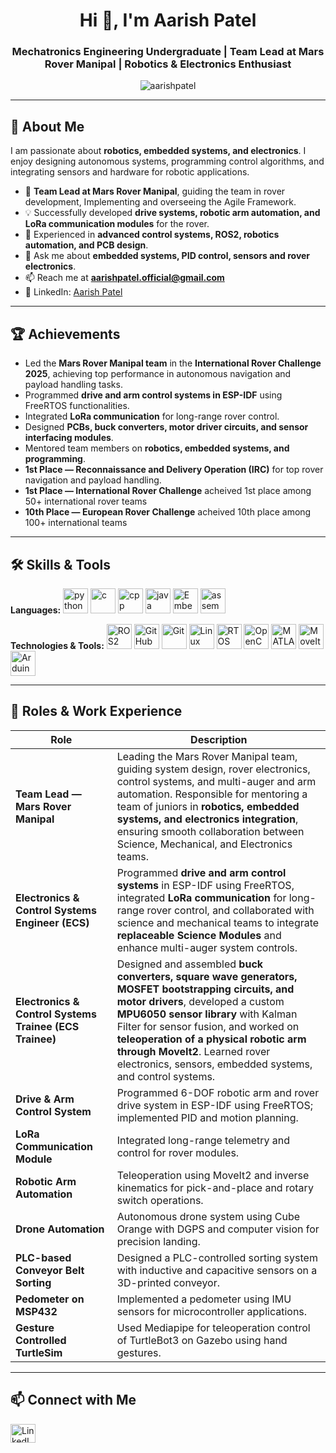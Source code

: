 <h1 align="center">Hi 👋, I'm Aarish Patel</h1>
<h3 align="center">Mechatronics Engineering Undergraduate | Team Lead at Mars Rover Manipal | Robotics & Electronics Enthusiast</h3>

<p align="center">
  <img src="https://komarev.com/ghpvc/?username=aarishpatel&label=Profile%20views&color=0e75b6&style=flat" alt="aarishpatel" />
</p>

---

## 🚀 About Me
I am passionate about **robotics, embedded systems, and electronics**. I enjoy designing autonomous systems, programming control algorithms, and integrating sensors and hardware for robotic applications.  

- 👑 **Team Lead at Mars Rover Manipal**, guiding the team in rover development, Implementing and overseeing the Agile Framework.  
- 💡 Successfully developed **drive systems, robotic arm automation, and LoRa communication modules** for the rover.  
- 🎯 Experienced in **advanced control systems, ROS2, robotics automation, and PCB design**.  
- 💬 Ask me about **embedded systems, PID control, sensors and rover electronics**.  
- 📫 Reach me at **aarishpatel.official@gmail.com**  
- 📄 LinkedIn: [Aarish Patel](https://www.linkedin.com/in/aarish-patel-4843aa21a/)

---

## 🏆 Achievements
- Led the **Mars Rover Manipal team** in the **International Rover Challenge 2025**, achieving top performance in autonomous navigation and payload handling tasks.  
- Programmed **drive and arm control systems in ESP-IDF** using FreeRTOS functionalities.  
- Integrated **LoRa communication** for long-range rover control.  
- Designed **PCBs, buck converters, motor driver circuits, and sensor interfacing modules**.  
- Mentored team members on **robotics, embedded systems, and programming**.  
- **1st Place — Reconnaissance and Delivery Operation (IRC)** for top rover navigation and payload handling.
- **1st Place — International Rover Challenge** acheived 1st place among 50+ international rover teams
- **10th Place — European Rover Challenge** acheived 10th place among 100+ international teams

---

## 🛠️ Skills & Tools
<p align="left">
  <!-- Programming Languages -->
  <b>Languages:</b>
  <a href="https://www.python.org" target="_blank"><img src="https://cdn.jsdelivr.net/gh/devicons/devicon/icons/python/python-original.svg" alt="python" width="40" height="40"/></a>
  <a href="https://www.cprogramming.com/" target="_blank"><img src="https://cdn.jsdelivr.net/gh/devicons/devicon/icons/c/c-original.svg" alt="c" width="40" height="40"/></a>
  <a href="https://www.w3schools.com/cpp/" target="_blank"><img src="https://cdn.jsdelivr.net/gh/devicons/devicon/icons/cplusplus/cplusplus-original.svg" alt="cpp" width="40" height="40"/></a>
  <a href="https://www.java.com/" target="_blank"><img src="https://cdn.jsdelivr.net/gh/devicons/devicon/icons/java/java-original.svg" alt="java" width="40" height="40"/></a>
  <img src="https://cdn.jsdelivr.net/gh/devicons/devicon/icons/c.svg" alt="Embedded C" width="40" height="40"/>
  <img src="https://cdn.jsdelivr.net/gh/devicons/devicon/icons/assembly/assembly-original.svg" alt="assembly" width="40" height="40"/>
</p>

<p align="left">
  <!-- Technologies & Tools -->
  <b>Technologies & Tools:</b>
  <img src="https://cdn.jsdelivr.net/gh/devicons/devicon/icons/ros/ros-original.svg" alt="ROS2" width="40" height="40"/>
  <img src="https://cdn.jsdelivr.net/gh/devicons/devicon/icons/github/github-original.svg" alt="GitHub" width="40" height="40"/>
  <img src="https://cdn.jsdelivr.net/gh/devicons/devicon/icons/git/git-original.svg" alt="Git" width="40" height="40"/>
  <img src="https://cdn.jsdelivr.net/gh/devicons/devicon/icons/linux/linux-original.svg" alt="Linux" width="40" height="40"/>
  <img src="https://cdn.jsdelivr.net/gh/devicons/devicon/icons/python/python-original.svg" alt="RTOS" width="40" height="40"/>
  <img src="https://cdn.jsdelivr.net/gh/devicons/devicon/icons/opencv/opencv-original.svg" alt="OpenCV" width="40" height="40"/>
  <img src="https://cdn.jsdelivr.net/gh/devicons/devicon/icons/matlab/matlab-original.svg" alt="MATLAB" width="40" height="40"/>
  <img src="https://cdn.jsdelivr.net/gh/devicons/devicon/icons/cmake/cmake-original.svg" alt="MoveIt2" width="40" height="40"/>
  <img src="https://cdn.jsdelivr.net/gh/devicons/devicon/icons/arduino/arduino-original.svg" alt="Arduino" width="40" height="40"/>
</p>



---

## 📂 Roles & Work Experience
| Role | Description |
|------|-------------|
| **Team Lead — Mars Rover Manipal** | Leading the Mars Rover Manipal team, guiding system design, rover electronics, control systems, and multi-auger and arm automation. Responsible for mentoring a team of juniors in **robotics, embedded systems, and electronics integration**, ensuring smooth collaboration between Science, Mechanical, and Electronics teams. |
| **Electronics & Control Systems Engineer (ECS)** | Programmed **drive and arm control systems** in ESP-IDF using FreeRTOS, integrated **LoRa communication** for long-range rover control, and collaborated with science and mechanical teams to integrate **replaceable Science Modules** and enhance multi-auger system controls. |
| **Electronics & Control Systems Trainee (ECS Trainee)** | Designed and assembled **buck converters, square wave generators, MOSFET bootstrapping circuits, and motor drivers**, developed a custom **MPU6050 sensor library** with Kalman Filter for sensor fusion, and worked on **teleoperation of a physical robotic arm through MoveIt2**. Learned rover electronics, sensors, embedded systems, and control systems. |
| **Drive & Arm Control System** | Programmed 6-DOF robotic arm and rover drive system in ESP-IDF using FreeRTOS; implemented PID and motion planning. |
| **LoRa Communication Module** | Integrated long-range telemetry and control for rover modules. |
| **Robotic Arm Automation** | Teleoperation using MoveIt2 and inverse kinematics for pick-and-place and rotary switch operations. |
| **Drone Automation** | Autonomous drone system using Cube Orange with DGPS and computer vision for precision landing. |
| **PLC-based Conveyor Belt Sorting** | Designed a PLC-controlled sorting system with inductive and capacitive sensors on a 3D-printed conveyor. |
| **Pedometer on MSP432** | Implemented a pedometer using IMU sensors for microcontroller applications. |
| **Gesture Controlled TurtleSim** | Used Mediapipe for teleoperation control of TurtleBot3 on Gazebo using hand gestures. |

---

## 📫 Connect with Me
<p align="left">
  <a href="https://www.linkedin.com/in/aarish-patel-4843aa21a/" target="_blank">
    <img align="center" src="https://raw.githubusercontent.com/rahuldkjain/github-profile-readme-generator/master/src/images/icons/Social/linked-in-alt.svg" alt="LinkedIn" height="30" width="40" />
  </a>
</p>
